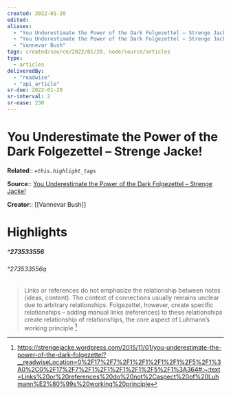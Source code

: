 ```yaml
---
created: 2022-01-20
edited:
aliases:
  - "You Underestimate the Power of the Dark Folgezettel – Strenge Jacke!"
  - "You Underestimate the Power of the Dark Folgezettel – Strenge Jacke! by Vannevar Bush"
  - "Vannevar Bush"
tags: created/source/2022/01/20, node/source/articles
type: 
  - articles
deliveredBy: 
  - "readwise"
  - "api_article"
sr-due: 2022-01-20
sr-interval: 2
sr-ease: 230
---
```

# You Underestimate the Power of the Dark Folgezettel – Strenge Jacke!

**Related**:: 
*`=this.highlight_tags`*

**Source**:: [You Underestimate the Power of the Dark Folgezettel – Strenge Jacke!](https://strengejacke.wordpress.com/2015/11/01/you-underestimate-the-power-of-the-dark-folgezettel)

**Creator**:: [[Vannevar Bush]]

# Highlights
##### ^273533556

  


###### ^273533556q

> Links or references do not emphasize the relationship between notes (ideas, content). The context of connections usually remains unclear due to arbitrary relationships. Folgezettel, however, create specific relationships – adding manual links (references) to these relationships create relationship of relationships, the core aspect of Luhmann’s working principle 
  [^273533556]

[^273533556]: https://strengejacke.wordpress.com/2015/11/01/you-underestimate-the-power-of-the-dark-folgezettel?__readwiseLocation=0%2F17%2F7%2F1%2F1%2F1%2F1%2F5%2F1%3A0%2C0%2F17%2F7%2F1%2F1%2F1%2F1%2F5%2F1%3A364#:~:text=Links%20or%20references%20do%20not%2Caspect%20of%20Luhmann%E2%80%99s%20working%20principle

